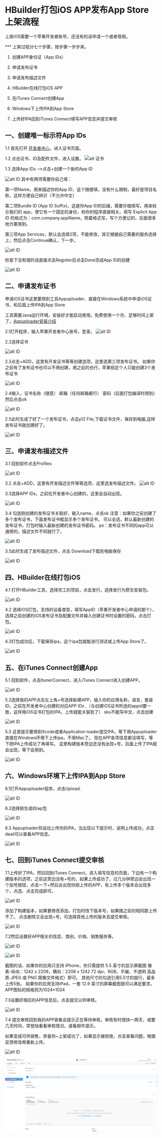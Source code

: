 # HBuilder打包iOS APP发布App Store上架流程
上架iOS需要一个苹果开发者账号，还没有的话申请一个或者借用。

*** 上架过程分七个步骤，按步骤一步步来。

1. 创建APP身份证（App IDs）

2. 申请发布证书

3. 申请发布描述文件

4. HBuilder在线打包iOS APP

5. 在iTunes Connect创建App

6. Windows下上传IPA到App Store

7. 上传好IPA回到iTunes Connect填写APP信息并提交审核

## 一、创建唯一标示符App IDs
1.1 首先打开 [开发者中心](https://developer.apple.com/cn/)，进入证书页面。

1.2 点击证书、ID及配件文件，进入设置。
![alt 证书](http://www.applicationloader.net/blog/wp-content/uploads/2017/05/1.1-1.png)

1.3 选择App IDs –>点击+创建一个新的App ID

![alt ID](http://www.applicationloader.net/blog/wp-content/uploads/2017/05/1.2-1.png)
其中有两项需要你自己填：

第一项Name，用来描述你的App ID，这个随便填，没有什么限制，最好是项目名称，这样方便自己辨识（不允许中文）

第二项Bundle ID (App ID Suffix)，这是你App ID的后缀，需要仔细填写。用来标示我们的 app，使它有一个固定的身份，和你的程序直接相关。填写 Explicit App ID 的格式为：com.company.appName，照着格式写，写个方便记的，后面很多地方要用到。

第三项App Services，默认会选择2项，不能修改，其它根据自己需要的服务选择上，然后点击Continue确认，下一步。

![alt ID](http://www.applicationloader.net/blog/wp-content/uploads/2017/05/1.3-1.png)

检查下没有错的话直接点击Register后点击Done完成App ID的创建

![alt ID](http://www.applicationloader.net/blog/wp-content/uploads/2017/05/1.4.png)

## 二、申请发布证书
申请iOS证书这里要用到工具Appuploader、直接在Windows系统中申请iOS证书、和后面上传IPA到App Store

工具需要Java运行环境，安装好才能启动使用。免费使用一个月、足够时间上架了。[Appuploader安装介绍](http://www.applicationloader.net/blog/zh/72.html)

2.1打开程序，输入苹果开发者中心账号，登录。
![alt ID](http://www.applicationloader.net/blog/wp-content/uploads/2017/05/2.1.png)

2.2选择证书

![alt ID](http://www.applicationloader.net/blog/wp-content/uploads/2017/05/2.2-1.png)

2.3点击+ADD，这里有开发证书等等创建选项，这里选第三项发布证书。
如果你之前有了发布证书也可以不用创建，用之前的也行，苹果规定个人只能创建3个发布证书

![alt ID](http://www.applicationloader.net/blog/wp-content/uploads/2017/05/2.3-1.png)

2.4输入，证书名称（随意） 邮箱（任何邮箱都行） 密码（后面打包编译时用到）然后点击ok

![alt ID](http://www.applicationloader.net/blog/wp-content/uploads/2017/05/2.4.png)

2.5此时生成了好了一个发布证书，点击p12 File,下载证书文件，保存到电脑,这样发布证书就创建好了。

![alt ID](http://www.applicationloader.net/blog/wp-content/uploads/2017/05/2.5.png)

## 三、申请发布描述文件

3.1 回到软件点击Profiles

![alt ID](http://www.applicationloader.net/blog/wp-content/uploads/2017/05/3.1.png)

3.2 点击+ADD，这里有开发描述文件等等选项，这里选发布描述文件。
![alt ID](http://www.applicationloader.net/blog/wp-content/uploads/2017/05/3.2.png)

3.3选择APP IDs，之前在开发者中心创建的，这里会自动出现。

![alt ID](http://www.applicationloader.net/blog/wp-content/uploads/2017/05/3.3.png)

3.4 勾选刚创建的发布证书关联好，输入name，点击ok
注意：如果你之前创建了多个发布证书，下面发布证书框显示多个发布证书，
可以全选，默认最新创建的发布证书，打包时输入最新创建的发布证书密码。
ps：发布证书不同的app可以通用的，描述文件不同就行了。

![alt ID](http://www.applicationloader.net/blog/wp-content/uploads/2017/05/3.4.png)

3.5此时生成了发布描述文件，点击 Download下载到电脑保存

![alt ID](http://www.applicationloader.net/blog/wp-content/uploads/2017/05/3.5.png)

## 四、HBuilder在线打包iOS
4.1 打开HBuilder工具，选择完工的项目，点击发行，选择发行为原生安装包。

![alt ID](http://www.applicationloader.net/blog/wp-content/uploads/2017/05/1-2.png)

4.2 选择iOS打包，支持的设备类型，填写AppID（苹果开发者中心申请的那个），选择之前创建的iOS发布证书及配置文件并输入创建证书时设置的密码，点击打包。

![alt ID](http://www.applicationloader.net/blog/wp-content/uploads/2017/05/2-1.png)

4.3打包成功后，下载保存ipa，这个ipa包就能进行测试或上传App Store了。

![alt ID](http://www.applicationloader.net/blog/wp-content/uploads/2017/05/3-1.png)



## 五、在iTunes Connect创建App

5.1 回到软件，点击ItunerConnect，进入iTunes Connect进入创建APP。

![alt ID](http://www.applicationloader.net/blog/wp-content/uploads/2017/05/4.1.png)

5.2选择我的APP点击左上角+号选择新建APP，输入你的应用名称，语言，套装ID，之前在开发者中心创建的对应APP IDs ,（与创建iOS证书所选的appid要一致，这样用iOS证书打包的IPA，上传就能关联到了）
sku不能写中文，点击创建

![alt ID](http://www.applicationloader.net/blog/wp-content/uploads/2017/05/4.2.png)

5.3 这里提示要用到Xcode或者Application loader提交IPA，等下用Appuploader直接在Windows环境下上传ipa，不用Mac了。
现在APP各项信息都没填写，等下把IPA上传成功了再填写。
这里构建版本旁边还没有出现+号，后面上传了IPA就会出现，等下会用到。

![alt ID](http://www.applicationloader.net/blog/wp-content/uploads/2017/05/4.5.png)


## 六、Windows环境下上传IPA到App Store
6.1打开Appuploader程序，点击Upload.

![alt ID](http://www.applicationloader.net/blog/wp-content/uploads/2017/05/6.1.png)

6.2选择刚生成的iap包

![alt ID](http://www.applicationloader.net/blog/wp-content/uploads/2017/05/6.2.png)

6.3 Appuploader将自动上传你的IPA，当出现以下提示时，说明上传成功，点击deail可以查看APP信息。

![alt ID](http://www.applicationloader.net/blog/wp-content/uploads/2017/05/6.3.png)

## 七、回到iTunes Connect提交审核

7.1上传好了IPA，然后回到iTunes Connect，进入填写信息的页面，下边有一个构建版本的选项，之前这旁边没有+号的，如果上传成功了，过几分钟旁边会出现一个加号按钮，点击一下+然后会出现你刚上传的APP，有上传多个版本会出现多个，点选、点击完成即可。

![alt ID](http://www.applicationloader.net/blog/wp-content/uploads/2017/05/1-5.png)

添加了构建版本，如果要修改添加，打包时改下版本号，如果跟之前的相同那上传不了。
点击删除又会出现+号，可选择其他上传的版本去提交审核。

![alt ID](http://www.applicationloader.net/blog/wp-content/uploads/2017/05/2-4.png)

7.2然后设置好APP相关的信息、类别，价格、销售服务等。

![alt ID](http://www.applicationloader.net/blog/wp-content/uploads/2017/05/4-3.png)

![alt ID](http://www.applicationloader.net/blog/wp-content/uploads/2017/05/4-4.png)


截图的话、如果你的应用只支持 iPhone，你只需提供 5.5 英寸的显示屏截图
像素-纵向：1242 x 2208，横向：2208 x 1242
72 dpi、RGB、平展、不透明
高品质 JPEG 或 PNG 图像文件格式）即可。
其他尺寸的勾选引用5.5寸的就行，最多上传5张。
如果你的应用支持iPad，一套 12.9 英寸的屏幕截图就可以满足要求。
APP图标的规格则为1024*1024


7.3设置好相应的APP信息后，点击提交以供审核。

![alt ID](http://www.applicationloader.net/blog/wp-content/uploads/2017/05/7.2.png)

7.4 提交审核回到我的APP查看会提示正在等待审核，审核有时很快一两天，或要几天时间，常登陆看看审核情况，或看邮件提示。

如果变成可供销售，恭喜你~上架成功了，如果显示被拒绝，点击查看问题，根据反馈修改再重新上传。

![alt ID](http://www.applicationloader.net/blog/wp-content/uploads/2017/05/7.3.png)


![alt ID](https://raw.githubusercontent.com/lzyweb/iosApp/master/images/1514878631(1).jpg)